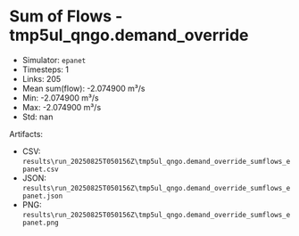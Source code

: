 # Sum of Flows - tmp5ul_qngo.demand_override

- Simulator: `epanet`
- Timesteps: 1
- Links: 205
- Mean sum(flow): -2.074900 m³/s
- Min: -2.074900 m³/s
- Max: -2.074900 m³/s
- Std: nan

Artifacts:
- CSV: `results\run_20250825T050156Z\tmp5ul_qngo.demand_override_sumflows_epanet.csv`
- JSON: `results\run_20250825T050156Z\tmp5ul_qngo.demand_override_sumflows_epanet.json`
- PNG: `results\run_20250825T050156Z\tmp5ul_qngo.demand_override_sumflows_epanet.png`